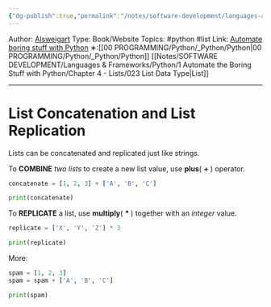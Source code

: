 ```yaml
---
{"dg-publish":true,"permalink":"/notes/software-development/languages-and-frameworks/python/1-automate-the-boring-stuff-with-python/chapter-4-lists/029-list-concatenation-and-list-replication/","created":"2025-07-13T15:25:05.539+08:00"}
---
```


Author: [Alsweigart](https://alsweigart.com/)
Type: Book/Website
Topics: #python #list 
Link: [Automate boring stuff with Python](https://automatetheboringstuff.com/)
∗:[[00 PROGRAMMING/Python/_Python/Python\|00 PROGRAMMING/Python/_Python/Python]] [[Notes/SOFTWARE DEVELOPMENT/Languages & Frameworks/Python/1 Automate the Boring Stuff with Python/Chapter 4 - Lists/023 List Data Type\|List]] 

---
# List Concatenation and List Replication

Lists can be concatenated and replicated just like strings.

To __COMBINE__ _two lists_ to create a new list value, use __plus__( ___+___ ) operator.
```python
concatenate = [1, 2, 3] + ['A', 'B', 'C']

print(concatenate)
```

To __REPLICATE__ a list, use __multiply__( ___*___ ) together with an _integer_ value.
```python
replicate = ['X', 'Y', 'Z'] * 3

print(replicate)
```

More:
```python
spam = [1, 2, 3]
spam = spam + ['A', 'B', 'C']

print(spam)
```